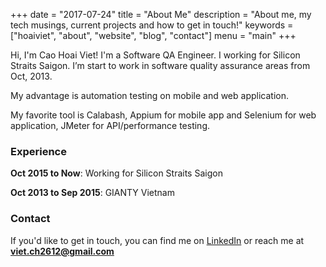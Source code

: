 +++
date = "2017-07-24"
title = "About Me"
description = "About me, my tech musings, current projects and how to get in touch!"
keywords = ["hoaiviet", "about", "website", "blog", "contact"]
menu = "main"
+++

Hi, I'm Cao Hoai Viet! I'm a Software QA Engineer. I working for Silicon Straits Saigon. I’m start to work in software quality assurance areas from Oct, 2013.

My advantage is automation testing on mobile and web application.

My favorite tool is Calabash, Appium for mobile app and Selenium for web application, JMeter for API/performance testing.

### Experience

**Oct 2015 to Now**: Working for Silicon Straits Saigon

**Oct 2013 to Sep 2015**: GIANTY Vietnam

### Contact

If you'd like to get in touch, you can find me on [LinkedIn](http://www.linkedin.com/in/vietch2612) or reach me at **viet.ch2612@gmail.com**
